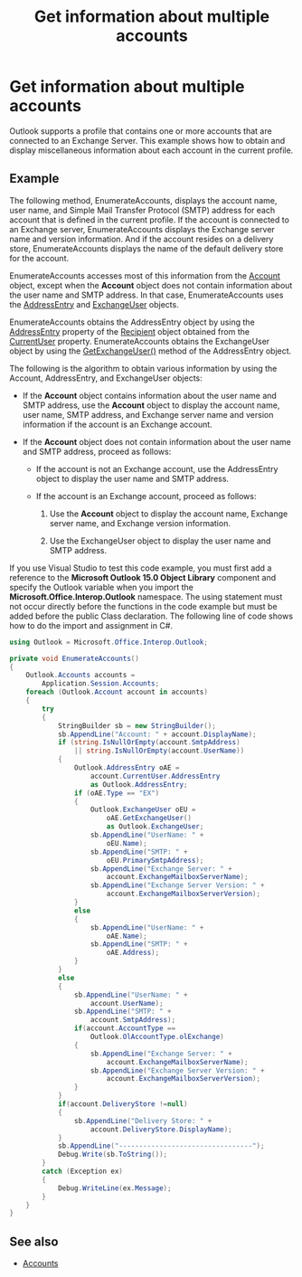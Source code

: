 ﻿---
title: Get information about multiple accounts
TOCTitle: Get information about multiple accounts
ms:assetid: 363f4058-3069-4ddc-b3ff-113a4dfd58c4
ms:mtpsurl: https://msdn.microsoft.com/en-us/library/Ff184599(v=office.15)
ms:contentKeyID: 55119794
ms.date: 07/24/2014
mtps_version: v=office.15


---

# Get information about multiple accounts

Outlook supports a profile that contains one or more accounts that are connected to an Exchange Server. This example shows how to obtain and display miscellaneous information about each account in the current profile.

## Example

The following method, EnumerateAccounts, displays the account name, user name, and Simple Mail Transfer Protocol (SMTP) address for each account that is defined in the current profile. If the account is connected to an Exchange server, EnumerateAccounts displays the Exchange server name and version information. And if the account resides on a delivery store, EnumerateAccounts displays the name of the default delivery store for the account.

EnumerateAccounts accesses most of this information from the [Account](https://msdn.microsoft.com/en-us/library/bb645103\(v=office.15\)) object, except when the **Account** object does not contain information about the user name and SMTP address. In that case, EnumerateAccounts uses the [AddressEntry](https://msdn.microsoft.com/en-us/library/bb609728\(v=office.15\)) and [ExchangeUser](https://msdn.microsoft.com/en-us/library/bb609574\(v=office.15\)) objects. 

EnumerateAccounts obtains the AddressEntry object by using the [AddressEntry](https://msdn.microsoft.com/en-us/library/bb644359\(v=office.15\)) property of the [Recipient](https://msdn.microsoft.com/en-us/library/bb624370\(v=office.15\)) object obtained from the [CurrentUser](https://msdn.microsoft.com/en-us/library/ff184864\(v=office.15\)) property. EnumerateAccounts obtains the ExchangeUser object by using the [GetExchangeUser()](https://msdn.microsoft.com/en-us/library/bb611808\(v=office.15\)) method of the AddressEntry object. 

The following is the algorithm to obtain various information by using the Account, AddressEntry, and ExchangeUser objects:

- If the **Account** object contains information about the user name and SMTP address, use the **Account** object to display the account name, user name, SMTP address, and Exchange server name and version information if the account is an Exchange account.

- If the **Account** object does not contain information about the user name and SMTP address, proceed as follows:
    
  - If the account is not an Exchange account, use the AddressEntry object to display the user name and SMTP address.
    
  - If the account is an Exchange account, proceed as follows:
        
    1.  Use the **Account** object to display the account name, Exchange server name, and Exchange version information.
        
    2.  Use the ExchangeUser object to display the user name and SMTP address.

If you use Visual Studio to test this code example, you must first add a reference to the **Microsoft Outlook 15.0 Object Library** component and specify the Outlook variable when you import the **Microsoft.Office.Interop.Outlook** namespace. The using statement must not occur directly before the functions in the code example but must be added before the public Class declaration. The following line of code shows how to do the import and assignment in C\#.

```csharp
using Outlook = Microsoft.Office.Interop.Outlook;
```

```csharp
private void EnumerateAccounts()
{
    Outlook.Accounts accounts =
        Application.Session.Accounts;
    foreach (Outlook.Account account in accounts)
    {
        try
        {
            StringBuilder sb = new StringBuilder();
            sb.AppendLine("Account: " + account.DisplayName);
            if (string.IsNullOrEmpty(account.SmtpAddress)
                || string.IsNullOrEmpty(account.UserName))
            {
                Outlook.AddressEntry oAE =
                    account.CurrentUser.AddressEntry
                    as Outlook.AddressEntry;
                if (oAE.Type == "EX")
                {
                    Outlook.ExchangeUser oEU =
                        oAE.GetExchangeUser()
                        as Outlook.ExchangeUser;
                    sb.AppendLine("UserName: " +
                        oEU.Name);
                    sb.AppendLine("SMTP: " +
                        oEU.PrimarySmtpAddress);
                    sb.AppendLine("Exchange Server: " +
                        account.ExchangeMailboxServerName);
                    sb.AppendLine("Exchange Server Version: " +
                        account.ExchangeMailboxServerVersion); 
                }
                else
                {
                    sb.AppendLine("UserName: " +
                        oAE.Name);
                    sb.AppendLine("SMTP: " +
                        oAE.Address);
                }
            }
            else
            {
                sb.AppendLine("UserName: " +
                    account.UserName);
                sb.AppendLine("SMTP: " +
                    account.SmtpAddress);
                if(account.AccountType == 
                    Outlook.OlAccountType.olExchange)
                {
                    sb.AppendLine("Exchange Server: " +
                        account.ExchangeMailboxServerName);
                    sb.AppendLine("Exchange Server Version: " +
                        account.ExchangeMailboxServerVersion); 
                }
            }
            if(account.DeliveryStore !=null)
            {
                sb.AppendLine("Delivery Store: " +
                    account.DeliveryStore.DisplayName);
            }
            sb.AppendLine("---------------------------------");
            Debug.Write(sb.ToString());
        }
        catch (Exception ex)
        {
            Debug.WriteLine(ex.Message);
        }
    }
}
```

## See also

- [Accounts](accounts.md)

